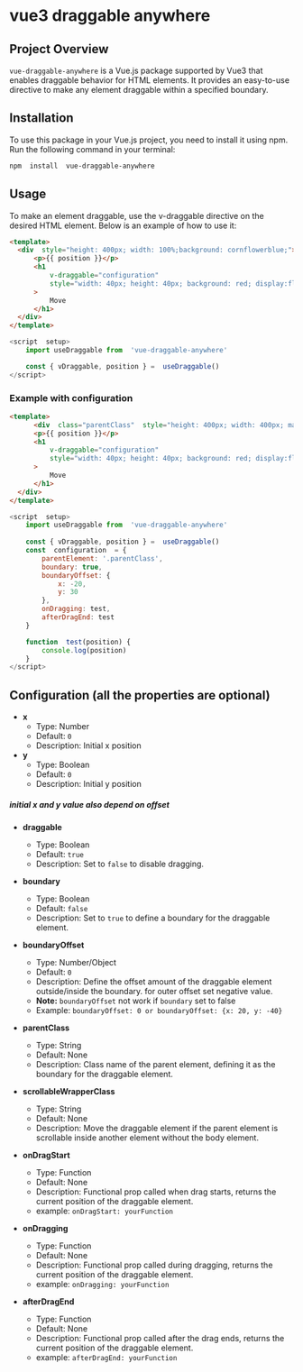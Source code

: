 
# vue3 draggable anywhere
## Project Overview
`vue-draggable-anywhere` is a Vue.js package supported by Vue3 that enables draggable behavior for HTML elements. It provides an easy-to-use directive to make any element draggable within a specified boundary.

  

## Installation
To use this package in your Vue.js project, you need to install it using npm. Run the following command in your terminal:

```bash
npm  install  vue-draggable-anywhere
```
  
  

## Usage
To  make  an  element  draggable,  use  the  v-draggable  directive  on  the  desired  HTML  element.  Below  is  an  example  of  how  to  use  it:

  ```html
<template>
	<div  style="height: 400px; width: 100%;background: cornflowerblue;">
		<p>{{ position }}</p>
		<h1
			v-draggable="configuration"
			style="width: 40px; height: 40px; background: red; display:flex; align-items: center;text-align: center; cursor: move; color: white;border-radius: 50%;"
		>
			Move
		</h1>
	</div>
</template>
```
  
```javascript
<script  setup>
	import useDraggable from  'vue-draggable-anywhere'

	const { vDraggable, position } =  useDraggable()
</script>
```


### Example with configuration
  ```html
<template>
		<div  class="parentClass"  style="height: 400px; width: 400px; margin: 20px; background: cornflowerblue;">
		<p>{{ position }}</p>
		<h1
			v-draggable="configuration"
			style="width: 40px; height: 40px; background: red; display:flex; align-items: center;text-align: center; cursor: move; color: white;border-radius: 50%;"
		>
			Move
		</h1>
	</div>
</template>
```

```javascript
<script  setup>
	import useDraggable from  'vue-draggable-anywhere'
	
	const { vDraggable, position } =  useDraggable()
	const  configuration  = {
		parentElement: '.parentClass',
		boundary: true,
		boundaryOffset: {
			x: -20,
			y: 30
		},
		onDragging: test,
		afterDragEnd: test
	}

	function  test(position) {
		console.log(position)
	}
</script>
```

## Configuration (all the properties are optional)

- **x**
  - Type: Number
  - Default: `0`
  - Description: Initial x position
- **y**
  - Type: Boolean
  - Default: `0`
  - Description: Initial y position
##### *initial x and y value also depend on offset*

- **draggable**
  - Type: Boolean
  - Default: `true`
  - Description: Set to `false` to disable dragging.

- **boundary**
  - Type: Boolean
  - Default: `false`
  - Description: Set to `true` to define a boundary for the draggable element.

- **boundaryOffset**
  - Type: Number/Object
  - Default: `0`
  - Description: Define the offset amount of the draggable element outside/inside the boundary. for outer offset set negative value.
  - **Note:** `boundaryOffset` not work if `boundary` set to false
  - Example: ``
  boundaryOffset: 0 or boundaryOffset: {x: 20, y: -40}
  ``

- **parentClass**
  - Type: String
  - Default: None
  - Description: Class name of the parent element, defining it as the boundary for the draggable element.

- **scrollableWrapperClass**
  - Type: String
  - Default: None
  - Description: Move the draggable element if the parent element is scrollable inside another element without the body element.

- **onDragStart**
  - Type: Function
  - Default: None
  - Description: Functional prop called when drag starts, returns the current position of the draggable element.
  - example: ```onDragStart: yourFunction```

- **onDragging**
  - Type: Function
  - Default: None
  - Description: Functional prop called during dragging, returns the current position of the draggable element.
  - example: ```onDragging: yourFunction```
  
- **afterDragEnd**
  - Type: Function
  - Default: None
  - Description: Functional prop called after the drag ends, returns the current position of the draggable element.
  - example: ```afterDragEnd: yourFunction```